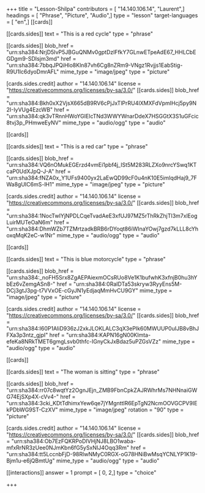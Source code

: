 +++
title = "Lesson-Shilpa"
contributors = [ "14.140.106.14", "Laurent",]
headings = [ "Phrase", "Picture", "Audio",]
type = "lesson"
target-languages = [ "en",]
[[cards]]

[[cards.sides]]
text = "This is a red cycle"
type = "phrase"

[[cards.sides]]
blob_href = "urn:sha384:NrjD5IvP5JBGuQNMv0gptDzlFfkY7GLnwETpeAdE67_HHLCbEGDgm9-SDIsjm3md"
href = "urn:sha384:7bbqJPQiHlo8Kln87vh6Cg8nZRm9-VNgz1Rvjjs1EabStig-R9U1Ic6dyoDmrAFL"
mime_type = "image/jpeg"
type = "picture"

[cards.sides.credit]
author = "14.140.106.14"
license = "https://creativecommons.org/licenses/by-sa/3.0/"
[[cards.sides]]
blob_href = "urn:sha384:Bkh0xX2VjsX665dB9RV6cPjJxTlPrRU4IXMXFdVpmIHcj5py9N2I-IyVUg4EzcWB"
href = "urn:sha384:qk3vTRnnHWoYGIElcTNd3WWYWnarDdeX7HSGGtX3S1uGFcic8tvj3p_PHmweEyNV"
mime_type = "audio/ogg"
type = "audio"

[[cards]]

[[cards.sides]]
text = "This is a red car"
type = "phrase"

[[cards.sides]]
blob_href = "urn:sha384:VQ6nOMukEGErzd4vmEi1pbf4j_ISt5M283RLZXo9nrcYSwq1KTcaP0UdXJpQ-J-A"
href = "urn:sha384:fNZA0x_Y1UFs9400yx2LaEwQD99cF0u4nK10E5imlqdHaj9_7FWa8gUIC6mS-lH1"
mime_type = "image/jpeg"
type = "picture"

[cards.sides.credit]
author = "14.140.106.14"
license = "https://creativecommons.org/licenses/by-sa/3.0/"
[[cards.sides]]
blob_href = "urn:sha384:1NocTwIYjNPDLCqeTvadAeE3xfUJ97MZ5rThRkZhjTI3m7xlEogLuirMUTeOaN6m"
href = "urn:sha384:DhmWZb7TZMrtzadkBRB6rDYoqt86iWInaYOwj7gzd7kLLL8cYhoxqMqK2eC-w1Nr"
mime_type = "audio/ogg"
type = "audio"

[[cards]]

[[cards.sides]]
text = "This is blue motorcycle"
type = "phrase"

[[cards.sides]]
blob_href = "urn:sha384:_noFH5Srx8ZgAEPAiexmOCsRUo8Ve1K1bufwhK3xfnjB0hu3hYbEz6vZemgASn8-"
href = "urn:sha384:0RaIDTa53skryw3RyyEns5M-DCj3gtJ3pg-t7VVxOE-cGyJN1yEdjaqMmHvCU9GY"
mime_type = "image/jpeg"
type = "picture"

[cards.sides.credit]
author = "14.140.106.14"
license = "https://creativecommons.org/licenses/by-sa/3.0/"
[[cards.sides]]
blob_href = "urn:sha384:I60P1AIiD936zJ2xkJLOKLALC3qX3ePIk60MWUUP0uIJB8vBhJFXa3p3ntz_gjpI"
href = "urn:sha384:KAPN16gN00KImta-efeKa8NRkTMET6gmgLsvb0thfc-IGnyCkJxBdaz5uPZGsVZz"
mime_type = "audio/ogg"
type = "audio"

[[cards]]

[[cards.sides]]
text = "The woman is sitting"
type = "phrase"

[[cards.sides]]
blob_href = "urn:sha384:rr07c8wqtYz2OgnJEjn_ZMB9FbnCpkZAJRWhrMs7NHNnaiGWG74EjSXp4X-cVv4-"
href = "urn:sha384:3cki_KDtTdhimxYew6qe7jYMgnttlR6EpTgN2NcmOOVGCPV9IEkPDbWG9ST-CzXV"
mime_type = "image/jpeg"
rotation = "90"
type = "picture"

[cards.sides.credit]
author = "14.140.106.14"
license = "https://creativecommons.org/licenses/by-sa/3.0/"
[[cards.sides]]
blob_href = "urn:sha384:Ob7EzFQKRPoDIVHjNJ8LBO1waba-mfxRrNR3zUee0NJmKbn6fG5ySxNIJ4Oqq3Rm"
href = "urn:sha384:tt5LccnbFjD-98RlwNMyC0RGX-oG78HNiBwMsqYCNLYP1K19-Bjm1u-e6jQBmtUg"
mime_type = "audio/ogg"
type = "audio"

[[interactions]]
answer = 1
prompt = [ 0, 2,]
type = "choice"

+++
